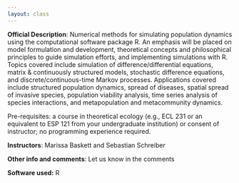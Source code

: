 ```yaml
---
layout: class
---
```


**Official Description**: Numerical methods for simulating population dynamics using the computational software package R. An emphasis will be placed on model formulation and development, theoretical concepts and philosophical principles to guide simulation efforts, and implementing simulations with R. Topics covered include simulation of difference/differential equations, matrix & continuously structured models, stochastic difference equations, and discrete/continuous-time Markov processes. Applications covered include structured population dynamics, spread of diseases, spatial spread of invasive species, population viability analysis, time series analysis of species interactions, and metapopulation and metacommunity dynamics.

Pre-requisites: a course in theoretical ecology (e.g., ECL 231 or an equivalent to ESP 121 from your undergraduate institution) or consent of instructor; no programming experience required.
 
**Instructors**: Marissa Baskett and Sebastian Schreiber

**Other info and comments**: Let us know in the comments

**Software used:** R